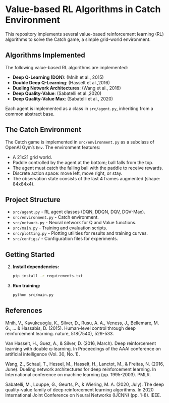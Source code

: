 
# Value-based RL Algorithms in Catch Environment

This repository implements several value-based reinforcement learning (RL) algorithms to solve the Catch game, a simple grid-world environment. 

## Algorithms Implemented

The following value-based RL algorithms are implemented:

- **Deep Q-Learning (DQN)**:   (Mnih et al., 2015)
- **Double Deep Q-Learning**:   (Hasselt et al.,2016)
- **Dueling Network Architectures**:   (Wang et al., 2016)
- **Deep Quality-Value**:   (Sabatelli et al.,2020)
- **Deep Quality-Value Max**:  (Sabatelli et al., 2020)

Each agent is implemented as a class in `src/agent.py`, inheriting from a common abstract base.

## The Catch Environment

The Catch game is implemented in `src/environment.py` as a subclass of OpenAI Gym’s `Env`. The environment features:

- A 21x21 grid world.
- Paddle controlled by the agent at the bottom; ball falls from the top.
- The agent must catch the falling ball with the paddle to receive rewards.
- Discrete action space: move left, move right, or stay.
- The observation state consists of the last 4 frames augmented  (shape: 84x84x4).

## Project Structure

- `src/agent.py` - RL agent classes (DQN, DDQN, DQV, DQV-Max).
- `src/environment.py` - Catch environment.
- `src/network.py` - Neural network for Q and Value functions.
- `src/main.py` - Training and evaluation scripts.
- `src/plotting.py` - Plotting utilities for results and training curves.
- `src/configs/` - Configuration files for experiments.

## Getting Started

2. **Install dependencies:**
   ```bash
   pip install -r requirements.txt
   ```

3. **Run training:**
   ```bash
   python src/main.py
   ```

## References

Mnih, V., Kavukcuoglu, K., Silver, D., Rusu, A. A., Veness, J., Bellemare, M. G., ... & Hassabis, D. (2015). Human-level control through deep reinforcement learning. nature, 518(7540), 529-533.

Van Hasselt, H., Guez, A., & Silver, D. (2016, March). Deep reinforcement learning with double q-learning. In Proceedings of the AAAI conference on artificial intelligence (Vol. 30, No. 1).

Wang, Z., Schaul, T., Hessel, M., Hasselt, H., Lanctot, M., & Freitas, N. (2016, June). Dueling network architectures for deep reinforcement learning. In International conference on machine learning (pp. 1995-2003). PMLR.

Sabatelli, M., Louppe, G., Geurts, P., & Wiering, M. A. (2020, July). The deep quality-value family of deep reinforcement learning algorithms. In 2020 International Joint Conference on Neural Networks (IJCNN) (pp. 1-8). IEEE.
